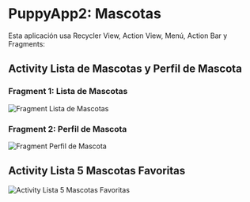 # PuppyApp2: Mascotas

Esta aplicación usa Recycler View, Action View, Menú, Action Bar y Fragments:

## Activity Lista de Mascotas y Perfil de Mascota

### Fragment 1: Lista de Mascotas

![Fragment Lista de Mascotas](https://raw.githubusercontent.com/jure-ve/PuppyApp2/master/a002v2.png)

### Fragment 2: Perfil de Mascota

![Fragment Perfil de Mascota](https://raw.githubusercontent.com/jure-ve/PuppyApp2/master/a003.png)

## Activity Lista 5 Mascotas Favoritas

![Activity Lista 5 Mascotas Favoritas](https://raw.githubusercontent.com/jure-ve/PuppyApp2/master/a001.png)
